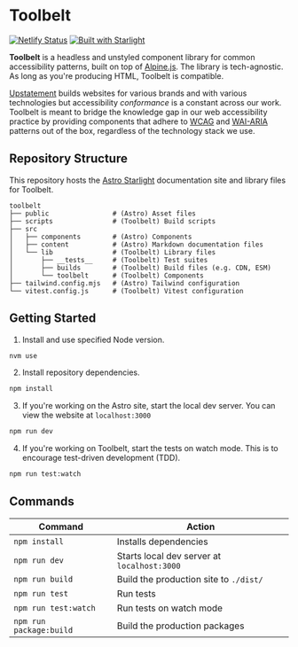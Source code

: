 # Toolbelt

[![Netlify Status](https://api.netlify.com/api/v1/badges/ed3577eb-c502-4ab1-86f4-9db267a0086c/deploy-status)](https://app.netlify.com/sites/upstatement-toolbelt/deploys) [![Built with Starlight](https://astro.badg.es/v2/built-with-starlight/tiny.svg)](https://starlight.astro.build)

**Toolbelt** is a headless and unstyled component library for common accessibility patterns, built on top of [Alpine.js](https://alpinejs.dev/). The library is tech-agnostic. As long as you're producing HTML, Toolbelt is compatible.

[Upstatement](https://upstatement.com/) builds websites for various brands and with various technologies but accessibility _conformance_ is a constant across our work. Toolbelt is meant to bridge the knowledge gap in our web accessibility practice by providing components that adhere to [WCAG](https://www.w3.org/WAI/standards-guidelines/wcag/) and [WAI-ARIA](https://www.w3.org/WAI/standards-guidelines/aria/) patterns out of the box, regardless of the technology stack we use.

## Repository Structure

This repository hosts the [Astro Starlight](https://starlight.astro.build/) documentation site and library files for Toolbelt.

```
toolbelt
├── public                # (Astro) Asset files
├── scripts               # (Toolbelt) Build scripts
├── src
│   ├── components        # (Astro) Components
│   ├── content           # (Astro) Markdown documentation files
│   └── lib               # (Toolbelt) Library files
│       ├── __tests__     # (Toolbelt) Test suites
│       ├── builds        # (Toolbelt) Build files (e.g. CDN, ESM)
│       └── toolbelt      # (Toolbelt) Components
├── tailwind.config.mjs   # (Astro) Tailwind configuration
└── vitest.config.js      # (Toolbelt) Vitest configuration
```

## Getting Started

1. Install and use specified Node version.

```sh
nvm use
```

2. Install repository dependencies.

```sh
npm install
```

3. If you're working on the Astro site, start the local dev server. You can view the website at `localhost:3000`

```sh
npm run dev
```

4. If you're working on Toolbelt, start the tests on watch mode. This is to encourage test-driven development (TDD).

```sh
npm run test:watch
```

## Commands

| Command                 | Action                                      |
| ----------------------- | ------------------------------------------- |
| `npm install`           | Installs dependencies                       |
| `npm run dev`           | Starts local dev server at `localhost:3000` |
| `npm run build`         | Build the production site to `./dist/`      |
| `npm run test`          | Run tests                                   |
| `npm run test:watch`    | Run tests on watch mode                     |
| `npm run package:build` | Build the production packages               |
